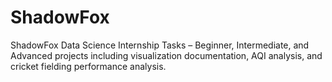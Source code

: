 # ShadowFox
ShadowFox Data Science Internship Tasks – Beginner, Intermediate, and Advanced projects including visualization documentation, AQI analysis, and cricket fielding performance analysis.
